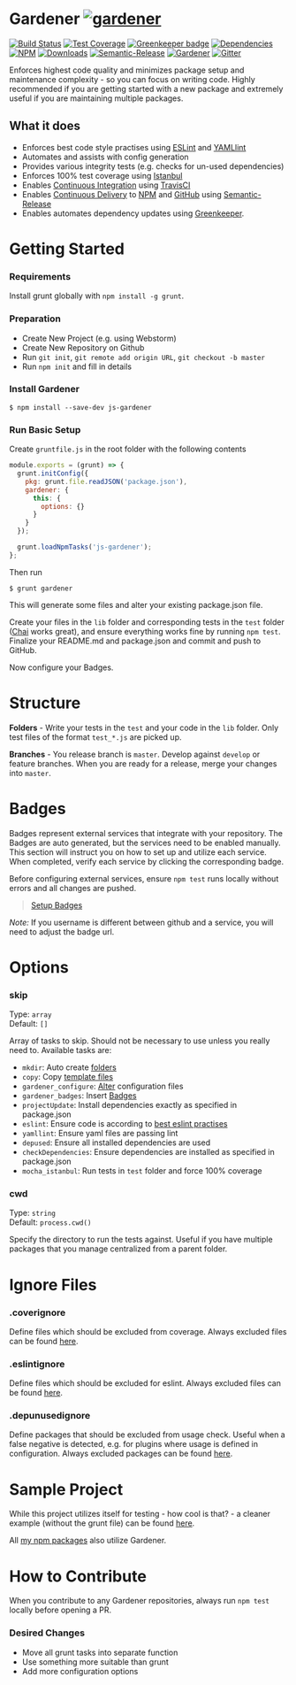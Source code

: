 # Gardener [![gardener](https://github.com/simlu/js-gardener/blob/master/assets/badge-large.svg)](https://github.com/simlu/js-gardener)

[![Build Status](https://img.shields.io/travis/simlu/js-gardener/master.svg)](https://travis-ci.org/simlu/js-gardener)
[![Test Coverage](https://img.shields.io/coveralls/simlu/js-gardener/master.svg)](https://coveralls.io/github/simlu/js-gardener?branch=master)
[![Greenkeeper badge](https://badges.greenkeeper.io/simlu/js-gardener.svg)](https://greenkeeper.io/)
[![Dependencies](https://david-dm.org/simlu/js-gardener/status.svg)](https://david-dm.org/simlu/js-gardener)
[![NPM](https://img.shields.io/npm/v/js-gardener.svg)](https://www.npmjs.com/package/js-gardener)
[![Downloads](https://img.shields.io/npm/dt/js-gardener.svg)](https://www.npmjs.com/package/js-gardener)
[![Semantic-Release](https://github.com/simlu/js-gardener/blob/master/assets/icons/semver.svg)](https://github.com/semantic-release/semantic-release)
[![Gardener](https://github.com/simlu/js-gardener/blob/master/assets/badge.svg)](https://github.com/simlu/js-gardener)
[![Gitter](https://github.com/simlu/js-gardener/blob/master/assets/icons/gitter.svg)](https://gitter.im/simlu/js-gardener)

Enforces highest code quality and minimizes package setup and maintenance complexity - so you can focus on writing code. Highly recommended if you are getting started with a new package and extremely useful if you are maintaining multiple packages.

## What it does

- Enforces best code style practises using [ESLint](https://eslint.org/) and [YAMLlint](https://github.com/nodeca/js-yaml)
- Automates and assists with config generation
- Provides various integrity tests (e.g. checks for un-used dependencies)
- Enforces 100% test coverage using [Istanbul](https://istanbul.js.org/)
- Enables [Continuous Integration](https://en.wikipedia.org/wiki/Continuous_integration) using [TravisCI](https://travis-ci.org/)
- Enables [Continuous Delivery](https://en.wikipedia.org/wiki/Continuous_delivery) to [NPM](https://www.npmjs.com/) and [GitHub](https://github.com/) using [Semantic-Release](https://github.com/semantic-release/semantic-release) 
- Enables automates dependency updates using [Greenkeeper](https://greenkeeper.io/).

# Getting Started

### Requirements

Install grunt globally with `npm install -g grunt`.

### Preparation

- Create New Project (e.g. using Webstorm)
- Create New Repository on Github
- Run `git init`, `git remote add origin URL`, `git checkout -b master`
- Run `npm init` and fill in details

### Install Gardener

    $ npm install --save-dev js-gardener

### Run Basic Setup

Create `gruntfile.js` in the root folder with the following contents

```javascript
module.exports = (grunt) => {
  grunt.initConfig({
    pkg: grunt.file.readJSON('package.json'),
    gardener: {
      this: {
        options: {}
      }
    }
  });

  grunt.loadNpmTasks('js-gardener');
};
```

Then run

    $ grunt gardener

This will generate some files and alter your existing package.json file.

Create your files in the `lib` folder and corresponding tests in the `test` folder ([Chai](https://github.com/chaijs/chai) works great), and ensure everything works fine by running `npm test`. Finalize your README.md and package.json and commit and push to GitHub.

Now configure your Badges.

# Structure

**Folders** - Write your tests in the `test` and your code in the `lib` folder. Only test files of the format `test_*.js` are picked up.

**Branches** - You release branch is `master`. Develop against `develop` or feature branches. When you are ready for a release, merge your changes into `master`.

# Badges

Badges represent external services that integrate with your repository. The Badges are auto generated, but the services need to be enabled manually. This section will instruct you on how to set up and utilize each service. When completed, verify each service by clicking the corresponding badge.

Before configuring external services, ensure `npm test` runs locally without errors and all changes are pushed.

> [Setup Badges](BADGES.md)

*Note:* If you username is different between github and a service, you will need to adjust the badge url.

# Options

### skip

Type: `array`<br>
Default: `[]`

Array of tasks to skip. Should not be necessary to use unless you really need to. Available tasks are:
- `mkdir`: Auto create [folders](lib/templates/folders.json)
- `copy`: Copy [template files](lib/templates/files)
- `gardener_configure`: [Alter](lib/templates) configuration files
- `gardener_badges`: Insert [Badges](lib/templates/badges.json)
- `projectUpdate`: Install dependencies exactly as specified in package.json
- `eslint`: Ensure code is according to [best eslint practises](lib/conf/eslint.json)
- `yamllint`: Ensure yaml files are passing lint
- `depused`: Ensure all installed dependencies are used
- `checkDependencies`: Ensure dependencies are installed as specified in package.json
- `mocha_istanbul`: Run tests in `test` folder and force 100% coverage

### cwd

Type: `string`<br>
Default: `process.cwd()`

Specify the directory to run the tests against. Useful if you have multiple packages that you manage centralized from a parent folder.

# Ignore Files

### .coverignore

Define files which should be excluded from coverage. Always excluded files can be found [here](lib/conf/.coverignore).

### .eslintignore

Define files which should be excluded for eslint. Always excluded files can be found [here](lib/conf/.eslintignore).

### .depunusedignore

Define packages that should be excluded from usage check. Useful when a false negative is detected, e.g. for plugins where usage is defined in configuration. Always excluded packages can be found [here](lib/conf/.depunusedignore).

# Sample Project

While this project utilizes itself for testing - how cool is that? - a cleaner example (without the grunt file) can be found [here](test/mock).

All [my npm packages](https://www.npmjs.com/~simlu) also utilize Gardener.

# How to Contribute

When you contribute to any Gardener repositories, always run `npm test` locally before opening a PR.

### Desired Changes

- Move all grunt tasks into separate function
- Use something more suitable than grunt
- Add more configuration options
